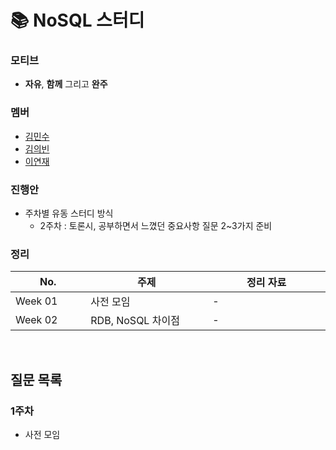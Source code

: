 # 📚 NoSQL 스터디

### 모티브
+ **자유**, **함께** 그리고 **완주**

### 멤버
+ [김민수](https://github.com/minsoozz)
+ [김의빈](https://github.com/JoeCP17)
+ [이연재](https://github.com/yyy96)

### 진행안
+ 주차별 유동 스터디 방식
  + 2주차 : 토론시, 공부하면서 느꼈던 중요사항 질문 2~3가지 준비

### 정리

|No. <img width=150/>|주제 <img width=300/>| 정리 자료 <img width=300/>|
|---|---|---|
|Week 01|사전 모임| - |
|Week 02|RDB, NoSQL 차이점| - |

<br>

## 질문 목록
### 1주차
- 사전 모임
